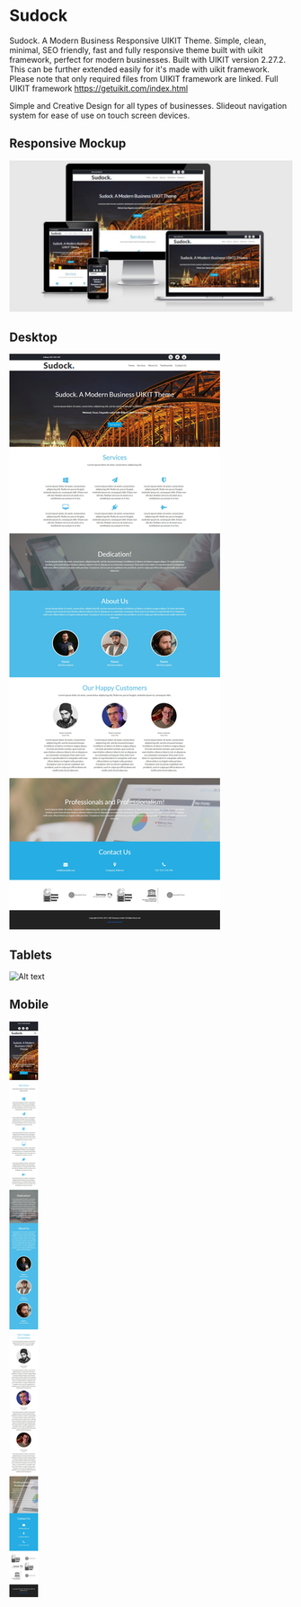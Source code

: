 # Sudock
Sudock. A Modern Business Responsive UIKIT Theme.
Simple, clean, minimal, SEO friendly, fast and fully responsive theme built with uikit framework, perfect for modern businesses. Built with UIKIT version 2.27.2. This can be further extended easily for it's made with uikit framework.
Please note that only required files from UIKIT framework are linked. Full UIKIT framework https://getuikit.com/index.html

Simple and Creative Design for all types of businesses. Slideout navigation system for ease of use on touch screen devices.


Responsive Mockup
------------------------
![Alt text](screenshots/mockup.jpg?raw=true "Responsive Mockup")

Desktop
------------------------
![Alt text](screenshots/desktop.jpg?raw=true "Desktop or Large Screens")

Tablets
------------------------
![Alt text](screenshots/tablets.jpg?raw=true "Tablets or Medium Screens")

Mobile
------------------------
![Alt text](screenshots/mobile.jpg?raw=true "Tablets or Medium Screens")
